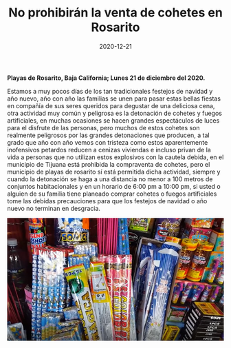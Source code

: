 ﻿---
layout: blog
title:  "No prohibirán la venta de cohetes en Rosarito"
date:   2020-12-21
categories: rosarito
permalink: /:categories/:title:output_ext
image: /img/logos/2020-12-21-no-prohibiran.png
alt: "No prohibirán la venta de cohetes en Rosarito"
autor: 
---


**Playas de Rosarito, Baja California; Lunes 21 de diciembre del 2020.**

Estamos a muy pocos días de los tan tradicionales festejos de navidad y año nuevo, año con año las familias se unen para pasar estas bellas fiestas en compañía de sus seres queridos para degustar de una deliciosa cena, otra actividad muy común y peligrosa es la detonación de cohetes y fuegos artificiales, en muchas ocasiones se hacen grandes espectáculos de luces para el disfrute de las personas, pero muchos de estos cohetes son realmente peligrosos por las grandes detonaciones que producen, a tal grado que año con año vemos con tristeza como estos aparentemente inofensivos petardos reducen a cenizas viviendas e incluso privan de la vida a personas que no utilizan estos explosivos con la cautela debida, en el municipio de Tijuana está prohibida la compraventa de cohetes, pero el  municipio de playas de rosarito sí está permitida dicha actividad, siempre y cuando la detonación se haga a una distancia no menor a 100 metros de conjuntos habitacionales y en un horario de 6:00 pm a 10:00 pm, si usted o alguien de su familia tiene planeado comprar cohetes o fuegos artificiales tome las debidas precauciones para que los festejos de navidad o año nuevo no terminan en desgracia.

<div id="carouselExampleSlidesOnly" class="carousel slide" data-ride="carousel">
  <div class="carousel-inner">
    <div class="carousel-item active">
       <img class="d-block w-100" src="/img/cnr/2020-12-21-no-prohibiran.png" loading="lazy"  alt="No prohibirán la venta de cohetes en Rosarito">
    </div>
  </div>
</div>

